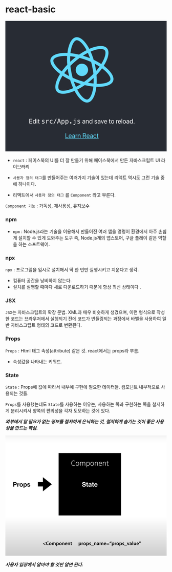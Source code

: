# react-basic

![img.png](image/img.png)

- `react` : 페이스북의 UI를 더 잘 만들기 위해 페이스북에서 만든 자바스크립트 UI 라이브러리

- `사용자 정의 태그`를 만들어주는 여러가지 기술이 있는데 리액트 역시도 그런 기술 중에 하나이다.
- 리액트에서 `사용자 정의 태그` 를 `Component` 라고 부른다.

`Component 기능` : 가독성, 재사용성, 유지보수

### npm
- `npm` : Node.js라는 기술을 이용해서 만들어진 여러 앱을 명령어 환경에서 아주 손쉽게 설치할 수 있게 도와주는 도구 즉, Node.js계의 앱스토어, 구글 플레이 같은 역할을 하는 소프트웨어.

### npx
`npx` : 프로그램을 임시로 설치해서 딱 한 번만 실행시키고 지운다고 생각.
- 컴퓨터 공간을 낭비하지 않는다.
- 설치를 실행할 때마다 새로 다운로드하기 때문에 항상 최신 상태이다 .

### JSX
`JSX`는 자바스크립트의 확장 문법. XML과 매우 비슷하게 생겼으며, 이런 형식으로 작성한 코드는 브라우저에서 실행되기 전에 코드가 번들링되는 과정에서 바벨을 사용하여 일반 자바스크립트 형태의 코드로 변환된다.

### Props
`Props` : Html 태그 속성(attribute) 같은 것. react에서는 props라 부름. 
- 속성값을 나타내는 키워드.

### State
`State` : Props에 값에 따라서 내부에 구현에 필요한 데이터들. 컴포넌트 내부적으로 사용되는 것들.

`Props`를 사용했는데도 `State`를 사용하는 이유는, 사용하는 쪽과 구현하는 쪽을 철저하게 분리시켜서 양쪽의 편의성을 각자 도모하는 것에 있다.

**_외부에서 알 필요가 없는 정보를 철저하게 은닉하는 것, 철저하게 숨기는 것이 좋은 사용성을 만드는 핵심._**

![img.png](image/props_state.png)

_**사용자 입장에서 알아야 할 것만 알면 된다.**_


 